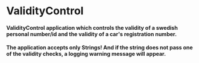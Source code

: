 # ValidityControl
#### ValidityControl application which controls the validity of a swedish personal number/id and the validity of a car's registration number.
#### The application accepts only Strings! And if the string does not pass one of the validity checks, a logging warning message will appear.
